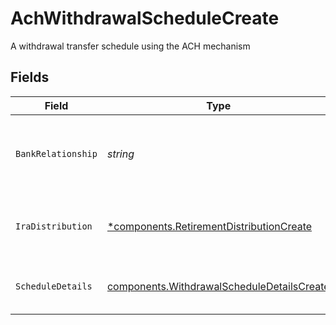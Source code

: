 # AchWithdrawalScheduleCreate

A withdrawal transfer schedule using the ACH mechanism


## Fields

| Field                                                                                                    | Type                                                                                                     | Required                                                                                                 | Description                                                                                              | Example                                                                                                  |
| -------------------------------------------------------------------------------------------------------- | -------------------------------------------------------------------------------------------------------- | -------------------------------------------------------------------------------------------------------- | -------------------------------------------------------------------------------------------------------- | -------------------------------------------------------------------------------------------------------- |
| `BankRelationship`                                                                                       | *string*                                                                                                 | :heavy_check_mark:                                                                                       | The name of the bank relationship to be used in the ACH transaction                                      | accounts/01H8FB90ZRRFWXB4XC2JPJ1D4Y/bankRelationships/651ef9de0dee00240813e60e                           |
| `IraDistribution`                                                                                        | [*components.RetirementDistributionCreate](../../models/components/retirementdistributioncreate.md)      | :heavy_minus_sign:                                                                                       | A distribution from a retirement account.                                                                |                                                                                                          |
| `ScheduleDetails`                                                                                        | [components.WithdrawalScheduleDetailsCreate](../../models/components/withdrawalscheduledetailscreate.md) | :heavy_check_mark:                                                                                       | Details of withdrawal schedule transfers                                                                 |                                                                                                          |